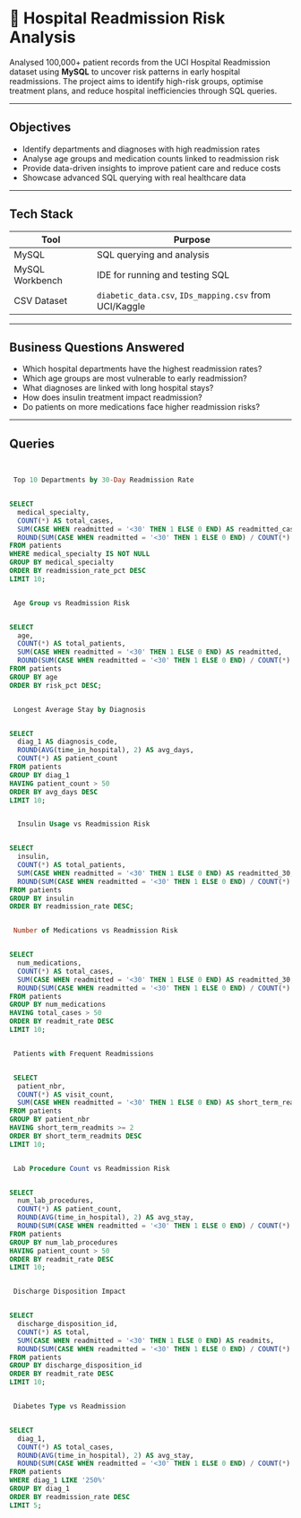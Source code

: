 # 🏥 Hospital Readmission Risk Analysis

Analysed 100,000+ patient records from the UCI Hospital Readmission dataset using **MySQL** to uncover risk patterns in early hospital readmissions. The project aims to identify high-risk groups, optimise treatment plans, and reduce hospital inefficiencies through SQL queries.

---

## Objectives

- Identify departments and diagnoses with high readmission rates
- Analyse age groups and medication counts linked to readmission risk
- Provide data-driven insights to improve patient care and reduce costs
- Showcase advanced SQL querying with real healthcare data

---

## Tech Stack

| Tool              | Purpose                          |
|-------------------|----------------------------------|
| MySQL             | SQL querying and analysis        |
| MySQL Workbench   | IDE for running and testing SQL  |
| CSV Dataset       | `diabetic_data.csv`, `IDs_mapping.csv` from UCI/Kaggle |

---

## Business Questions Answered

- Which hospital departments have the highest readmission rates?
- Which age groups are most vulnerable to early readmission?
- What diagnoses are linked with long hospital stays?
- How does insulin treatment impact readmission?
- Do patients on more medications face higher readmission risks?

---

## Queries


```sql


 Top 10 Departments by 30-Day Readmission Rate


SELECT 
  medical_specialty,
  COUNT(*) AS total_cases,
  SUM(CASE WHEN readmitted = '<30' THEN 1 ELSE 0 END) AS readmitted_cases,
  ROUND(SUM(CASE WHEN readmitted = '<30' THEN 1 ELSE 0 END) / COUNT(*) * 100, 2) AS readmission_rate_pct
FROM patients
WHERE medical_specialty IS NOT NULL
GROUP BY medical_specialty
ORDER BY readmission_rate_pct DESC
LIMIT 10;


 Age Group vs Readmission Risk


SELECT 
  age,
  COUNT(*) AS total_patients,
  SUM(CASE WHEN readmitted = '<30' THEN 1 ELSE 0 END) AS readmitted,
  ROUND(SUM(CASE WHEN readmitted = '<30' THEN 1 ELSE 0 END) / COUNT(*) * 100, 2) AS risk_pct
FROM patients
GROUP BY age
ORDER BY risk_pct DESC;


 Longest Average Stay by Diagnosis


SELECT 
  diag_1 AS diagnosis_code,
  ROUND(AVG(time_in_hospital), 2) AS avg_days,
  COUNT(*) AS patient_count
FROM patients
GROUP BY diag_1
HAVING patient_count > 50
ORDER BY avg_days DESC
LIMIT 10;


  Insulin Usage vs Readmission Risk


SELECT 
  insulin,
  COUNT(*) AS total_patients,
  SUM(CASE WHEN readmitted = '<30' THEN 1 ELSE 0 END) AS readmitted_30,
  ROUND(SUM(CASE WHEN readmitted = '<30' THEN 1 ELSE 0 END) / COUNT(*) * 100, 2) AS readmission_rate
FROM patients
GROUP BY insulin
ORDER BY readmission_rate DESC;


 Number of Medications vs Readmission Risk


SELECT 
  num_medications,
  COUNT(*) AS total_cases,
  SUM(CASE WHEN readmitted = '<30' THEN 1 ELSE 0 END) AS readmitted_30,
  ROUND(SUM(CASE WHEN readmitted = '<30' THEN 1 ELSE 0 END) / COUNT(*) * 100, 2) AS readmit_rate
FROM patients
GROUP BY num_medications
HAVING total_cases > 50
ORDER BY readmit_rate DESC
LIMIT 10;


 Patients with Frequent Readmissions


 SELECT 
  patient_nbr,
  COUNT(*) AS visit_count,
  SUM(CASE WHEN readmitted = '<30' THEN 1 ELSE 0 END) AS short_term_readmits
FROM patients
GROUP BY patient_nbr
HAVING short_term_readmits >= 2
ORDER BY short_term_readmits DESC
LIMIT 10;


 Lab Procedure Count vs Readmission Risk


SELECT 
  num_lab_procedures,
  COUNT(*) AS patient_count,
  ROUND(AVG(time_in_hospital), 2) AS avg_stay,
  ROUND(SUM(CASE WHEN readmitted = '<30' THEN 1 ELSE 0 END) / COUNT(*) * 100, 2) AS readmit_rate
FROM patients
GROUP BY num_lab_procedures
HAVING patient_count > 50
ORDER BY readmit_rate DESC
LIMIT 10;


 Discharge Disposition Impact


SELECT 
  discharge_disposition_id,
  COUNT(*) AS total,
  SUM(CASE WHEN readmitted = '<30' THEN 1 ELSE 0 END) AS readmits,
  ROUND(SUM(CASE WHEN readmitted = '<30' THEN 1 ELSE 0 END) / COUNT(*) * 100, 2) AS readmit_rate
FROM patients
GROUP BY discharge_disposition_id
ORDER BY readmit_rate DESC
LIMIT 10;


 Diabetes Type vs Readmission


SELECT 
  diag_1,
  COUNT(*) AS total_cases,
  ROUND(AVG(time_in_hospital), 2) AS avg_stay,
  ROUND(SUM(CASE WHEN readmitted = '<30' THEN 1 ELSE 0 END) / COUNT(*) * 100, 2) AS readmission_rate
FROM patients
WHERE diag_1 LIKE '250%'
GROUP BY diag_1
ORDER BY readmission_rate DESC
LIMIT 5;


